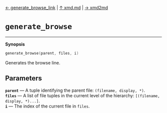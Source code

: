 [&#8592; generate_browse_link](xmd--generate_browse_link.md) | [&#8593; xmd.md](xmd.md) | [&#8594; xmd2md](xmd--xmd2md.md)
# `generate_browse`
***

**Synopsis**

```cpp
generate_browse(parent, files, i)
```

Generates the browse line.

## Parameters
**`parent`** &#8213; A tuple identifying the parent file: `(filename, display, *)`.  
**`files`** &#8213; A list of file tuples in the current level of the hierarchy: `[(filename, display, *)...]`.  
**`i`** &#8213; The index of the current file in `files`.  
